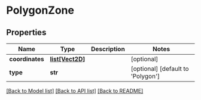 # PolygonZone

## Properties
Name | Type | Description | Notes
------------ | ------------- | ------------- | -------------
**coordinates** | [**list[Vect2D]**](Vect2D.md) |  | [optional] 
**type** | **str** |  | [optional] [default to 'Polygon']

[[Back to Model list]](../README.md#documentation-for-models) [[Back to API list]](../README.md#documentation-for-api-endpoints) [[Back to README]](../README.md)


